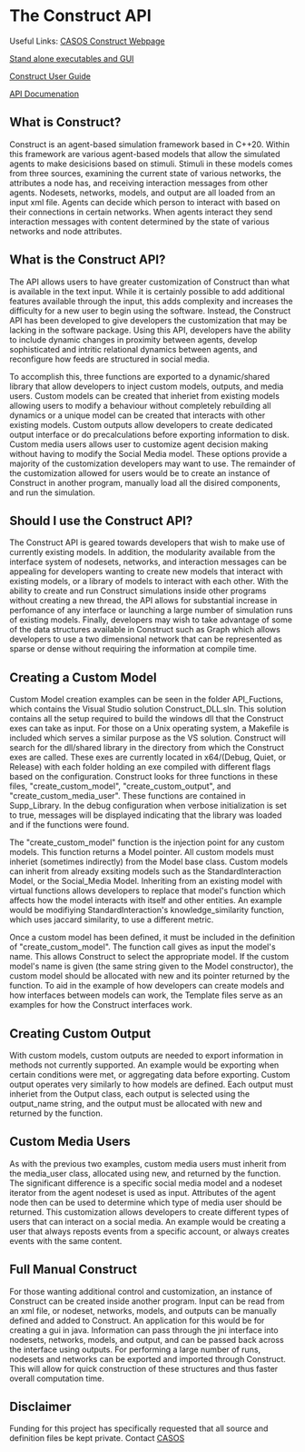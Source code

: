 # The Construct API
Useful Links:
[CASOS Construct Webpage](http://casos.cs.cmu.edu/projects/construct)

[Stand alone executables and GUI](http://casos.cs.cmu.edu/projects/construct/software.php)

[Construct User Guide](http://casos.cs.cmu.edu/publications/papers/CMU-ISR-22-102.pdf)

[API Documenation](http://casos.cs.cmu.edu/projects/construct/API/index.html)

## What is Construct?
Construct is an agent-based simulation framework based in C++20. 
Within this framework are various agent-based models that allow the simulated agents to make desicisions based on stimuli.
Stimuli in these models comes from three sources, examining the current state of various networks, the attributes a node has, and receiving interaction messages from other agents.
Nodesets, networks, models, and output are all loaded from an input xml file.
Agents can decide which person to interact with based on their connections in certain networks.
When agents interact they send interaction messages with content determined by the state of various networks and node attributes.

## What is the Construct API?
The API allows users to have greater customization of Construct than what is available in the text input.
While it is certainly possible to add additional features available through the input, this adds complexity and increases the difficulty for a new user to begin using the software.
Instead, the Construct API has been developed to give developers the customization that may be lacking in the software package.
Using this API, developers have the ability to include dynamic changes in proximity between agents, develop sophisticated and intritic relational dynamics between agents, and reconfigure how feeds are structured in social media.

To accomplish this, three functions are exported to a dynamic/shared library that allow developers to inject custom models, outputs, and media users.
Custom models can be created that inheriet from existing models allowing users to modify a behaviour without completely rebuilding all dynamics or a unique model can be created that interacts with other existing models.
Custom outputs allow developers to create dedicated output interface or do precalculations before exporting information to disk.
Custom media users allows user to customize agent decision making without having to modify the Social Media model.
These options provide a majority of the customization developers may want to use.
The remainder of the customization allowed for users would be to create an instance of Construct in another program, manually load all the disired components, and run the simulation.

## Should I use the Construct API?
The Construct API is geared towards developers that wish to make use of currently existing models.
In addition, the modularity available from the interface system of nodesets, networks, and interaction messages can be appealing for developers wanting to create new models that interact with existing models, or a library of models to interact with each other.
With the ability to create and run Construct simulations inside other programs without creating a new thread, the API allows for substantial increase in perfomance of any interface or launching a large number of simulation runs of existing models.
Finally, developers may wish to take advantage of some of the data structures available in Construct such as Graph which allows developers to use a two dimensional network that can be represented as sparse or dense without requiring the information at compile time.


## Creating a Custom Model
Custom Model creation examples can be seen in the folder API_Fuctions, which contains the Visual Studio solution Construct_DLL.sln.
This solution contains all the setup required to build the windows dll that the Construct exes can take as input.
For those on a Unix operating system, a Makefile is included which serves a similar purpose as the VS solution.
Construct will search for the dll/shared library in the directory from which the Construct exes are called.
These exes are currently located in x64/(Debug, Quiet, or Release) with each folder holding an exe compiled with different flags based on the configuration.
Construct looks for three functions in these files, "create_custom_model", "create_custom_output", and "create_custom_media_user".
These functions are contained in Supp_Library.
In the debug configuration when verbose initialization is set to true, messages will be displayed indicating that the library was loaded and if the functions were found.

The "create_custom_model" function is the injection point for any custom models.
This function returns a Model pointer.
All custom models must inheriet (sometimes indirectly) from the Model base class.
Custom models can inherit from already exsiting models such as the StandardInteraction Model, or the Social_Media Model.
Inheriting from an existing model with virtual functions allows developers to replace that model's function which affects how the model interacts with itself and other entities.
An example would be modifiying StandardInteraction's knowledge_similarity function, which uses jaccard similarity, to use a different metric.

Once a custom model has been defined, it must be included in the definition of "create_custom_model".
The function call gives as input the model's name.
This allows Construct to select the appropriate model.
If the custom model's name is given (the same string given to the Model constructor), the custom model should be allocated with new and its pointer returned by the function.
To aid in the example of how developers can create models and how interfaces between models can work, the Template files serve as an examples for how the Construct interfaces work.

## Creating Custom Output

With custom models, custom outputs are needed to export information in methods not currently supported.
An example would be exporting when certain conditions were met, or aggregating data before exporting.
Custom output operates very similarly to how models are defined.
Each output must inheriet from the Output class, each output is selected using the output_name string, and the output must be allocated with new and returned by the function.

## Custom Media Users

As with the previous two examples, custom media users must inherit from the media_user class, allocated using new, and returned by the function.
The significant difference is a specific social media model and a nodeset iterator from the agent nodeset is used as input.
Attributes of the agent node then can be used to determine which type of media user should be returned.
This customization allows developers to create different types of users that can interact on a social media.
An example would be creating a user that always reposts events from a specific account, or always creates events with the same content.

## Full Manual Construct

For those wanting additional control and customization, an instance of Construct can be created inside another program.
Input can be read from an xml file, or nodeset, networks, models, and outputs can be manually defined and added to Construct.
An application for this would be for creating a gui in java.
Information can pass through the jni interface into nodesets, networks, models, and output, and can be passed back across the interface using outputs.
For performing a large number of runs, nodesets and networks can be exported and imported through Construct.
This will allow for quick construction of these structures and thus faster overall computation time.

## Disclaimer
Funding for this project has specifically requested that all source and definition files be kept private.
Contact [CASOS](http://casos.cs.cmu.edu)